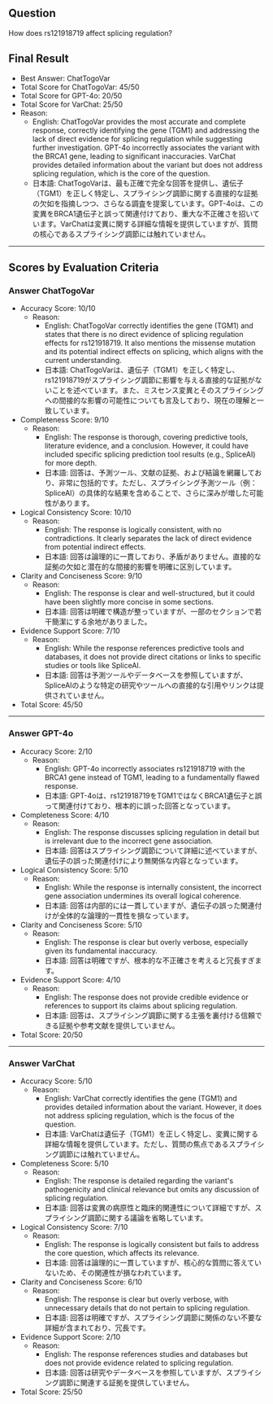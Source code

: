 ## Question

How does rs121918719 affect splicing regulation?

## Final Result

- Best Answer: ChatTogoVar
- Total Score for ChatTogoVar: 45/50
- Total Score for GPT-4o: 20/50
- Total Score for VarChat: 25/50
- Reason:
  - English: ChatTogoVar provides the most accurate and complete response, correctly identifying the gene (TGM1) and addressing the lack of direct evidence for splicing regulation while suggesting further investigation. GPT-4o incorrectly associates the variant with the BRCA1 gene, leading to significant inaccuracies. VarChat provides detailed information about the variant but does not address splicing regulation, which is the core of the question.
  - 日本語: ChatTogoVarは、最も正確で完全な回答を提供し、遺伝子（TGM1）を正しく特定し、スプライシング調節に関する直接的な証拠の欠如を指摘しつつ、さらなる調査を提案しています。GPT-4oは、この変異をBRCA1遺伝子と誤って関連付けており、重大な不正確さを招いています。VarChatは変異に関する詳細な情報を提供していますが、質問の核心であるスプライシング調節には触れていません。

---

## Scores by Evaluation Criteria

### Answer ChatTogoVar
- Accuracy Score: 10/10
  - Reason: 
    - English: ChatTogoVar correctly identifies the gene (TGM1) and states that there is no direct evidence of splicing regulation effects for rs121918719. It also mentions the missense mutation and its potential indirect effects on splicing, which aligns with the current understanding.
    - 日本語: ChatTogoVarは、遺伝子（TGM1）を正しく特定し、rs121918719がスプライシング調節に影響を与える直接的な証拠がないことを述べています。また、ミスセンス変異とそのスプライシングへの間接的な影響の可能性についても言及しており、現在の理解と一致しています。
- Completeness Score: 9/10
  - Reason: 
    - English: The response is thorough, covering predictive tools, literature evidence, and a conclusion. However, it could have included specific splicing prediction tool results (e.g., SpliceAI) for more depth.
    - 日本語: 回答は、予測ツール、文献の証拠、および結論を網羅しており、非常に包括的です。ただし、スプライシング予測ツール（例：SpliceAI）の具体的な結果を含めることで、さらに深みが増した可能性があります。
- Logical Consistency Score: 10/10
  - Reason: 
    - English: The response is logically consistent, with no contradictions. It clearly separates the lack of direct evidence from potential indirect effects.
    - 日本語: 回答は論理的に一貫しており、矛盾がありません。直接的な証拠の欠如と潜在的な間接的影響を明確に区別しています。
- Clarity and Conciseness Score: 9/10
  - Reason: 
    - English: The response is clear and well-structured, but it could have been slightly more concise in some sections.
    - 日本語: 回答は明確で構造が整っていますが、一部のセクションで若干簡潔にする余地がありました。
- Evidence Support Score: 7/10
  - Reason: 
    - English: While the response references predictive tools and databases, it does not provide direct citations or links to specific studies or tools like SpliceAI.
    - 日本語: 回答は予測ツールやデータベースを参照していますが、SpliceAIのような特定の研究やツールへの直接的な引用やリンクは提供されていません。
- Total Score: 45/50

---

### Answer GPT-4o
- Accuracy Score: 2/10
  - Reason: 
    - English: GPT-4o incorrectly associates rs121918719 with the BRCA1 gene instead of TGM1, leading to a fundamentally flawed response.
    - 日本語: GPT-4oは、rs121918719をTGM1ではなくBRCA1遺伝子と誤って関連付けており、根本的に誤った回答となっています。
- Completeness Score: 4/10
  - Reason: 
    - English: The response discusses splicing regulation in detail but is irrelevant due to the incorrect gene association.
    - 日本語: 回答はスプライシング調節について詳細に述べていますが、遺伝子の誤った関連付けにより無関係な内容となっています。
- Logical Consistency Score: 5/10
  - Reason: 
    - English: While the response is internally consistent, the incorrect gene association undermines its overall logical coherence.
    - 日本語: 回答は内部的には一貫していますが、遺伝子の誤った関連付けが全体的な論理的一貫性を損なっています。
- Clarity and Conciseness Score: 5/10
  - Reason: 
    - English: The response is clear but overly verbose, especially given its fundamental inaccuracy.
    - 日本語: 回答は明確ですが、根本的な不正確さを考えると冗長すぎます。
- Evidence Support Score: 4/10
  - Reason: 
    - English: The response does not provide credible evidence or references to support its claims about splicing regulation.
    - 日本語: 回答は、スプライシング調節に関する主張を裏付ける信頼できる証拠や参考文献を提供していません。
- Total Score: 20/50

---

### Answer VarChat
- Accuracy Score: 5/10
  - Reason: 
    - English: VarChat correctly identifies the gene (TGM1) and provides detailed information about the variant. However, it does not address splicing regulation, which is the focus of the question.
    - 日本語: VarChatは遺伝子（TGM1）を正しく特定し、変異に関する詳細な情報を提供しています。ただし、質問の焦点であるスプライシング調節には触れていません。
- Completeness Score: 5/10
  - Reason: 
    - English: The response is detailed regarding the variant's pathogenicity and clinical relevance but omits any discussion of splicing regulation.
    - 日本語: 回答は変異の病原性と臨床的関連性について詳細ですが、スプライシング調節に関する議論を省略しています。
- Logical Consistency Score: 7/10
  - Reason: 
    - English: The response is logically consistent but fails to address the core question, which affects its relevance.
    - 日本語: 回答は論理的に一貫していますが、核心的な質問に答えていないため、その関連性が損なわれています。
- Clarity and Conciseness Score: 6/10
  - Reason: 
    - English: The response is clear but overly verbose, with unnecessary details that do not pertain to splicing regulation.
    - 日本語: 回答は明確ですが、スプライシング調節に関係のない不要な詳細が含まれており、冗長です。
- Evidence Support Score: 2/10
  - Reason: 
    - English: The response references studies and databases but does not provide evidence related to splicing regulation.
    - 日本語: 回答は研究やデータベースを参照していますが、スプライシング調節に関連する証拠を提供していません。
- Total Score: 25/50